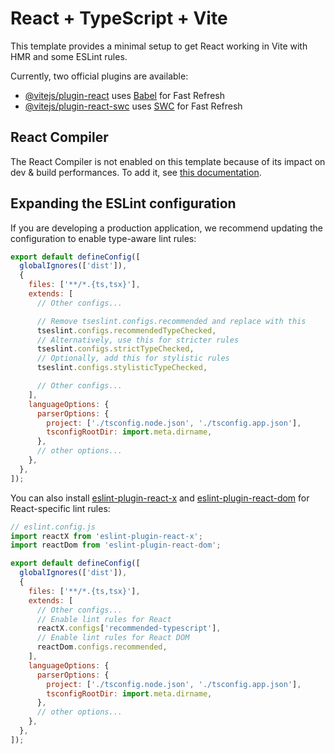 # React + TypeScript + ViteThis template provides a minimal setup to get React working in Vite with HMR and some ESLint rules.Currently, two official plugins are available:- [@vitejs/plugin-react](https://github.com/vitejs/vite-plugin-react/blob/main/packages/plugin-react) uses [Babel](https://babeljs.io/) for Fast Refresh- [@vitejs/plugin-react-swc](https://github.com/vitejs/vite-plugin-react/blob/main/packages/plugin-react-swc) uses [SWC](https://swc.rs/) for Fast Refresh## React CompilerThe React Compiler is not enabled on this template because of its impact on dev & build performances. To add it, see [this documentation](https://react.dev/learn/react-compiler/installation).## Expanding the ESLint configurationIf you are developing a production application, we recommend updating the configuration to enable type-aware lint rules:```jsexport default defineConfig([  globalIgnores(['dist']),  {    files: ['**/*.{ts,tsx}'],    extends: [      // Other configs...      // Remove tseslint.configs.recommended and replace with this      tseslint.configs.recommendedTypeChecked,      // Alternatively, use this for stricter rules      tseslint.configs.strictTypeChecked,      // Optionally, add this for stylistic rules      tseslint.configs.stylisticTypeChecked,      // Other configs...    ],    languageOptions: {      parserOptions: {        project: ['./tsconfig.node.json', './tsconfig.app.json'],        tsconfigRootDir: import.meta.dirname,      },      // other options...    },  },]);```You can also install [eslint-plugin-react-x](https://github.com/Rel1cx/eslint-react/tree/main/packages/plugins/eslint-plugin-react-x) and [eslint-plugin-react-dom](https://github.com/Rel1cx/eslint-react/tree/main/packages/plugins/eslint-plugin-react-dom) for React-specific lint rules:```js// eslint.config.jsimport reactX from 'eslint-plugin-react-x';import reactDom from 'eslint-plugin-react-dom';export default defineConfig([  globalIgnores(['dist']),  {    files: ['**/*.{ts,tsx}'],    extends: [      // Other configs...      // Enable lint rules for React      reactX.configs['recommended-typescript'],      // Enable lint rules for React DOM      reactDom.configs.recommended,    ],    languageOptions: {      parserOptions: {        project: ['./tsconfig.node.json', './tsconfig.app.json'],        tsconfigRootDir: import.meta.dirname,      },      // other options...    },  },]);```